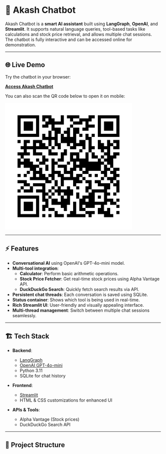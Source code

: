 # 🤖 Akash Chatbot

Akash Chatbot is a **smart AI assistant** built using **LangGraph**, **OpenAI**, and **Streamlit**. It supports natural language queries, tool-based tasks like calculations and stock price retrieval, and allows multiple chat sessions. The chatbot is fully interactive and can be accessed online for demonstration.

---

## 🌐 Live Demo

Try the chatbot in your browser:

[**Access Akash Chatbot**](https://akash-chatbot-fvalyflxnqmkpc3pq3qbbh.streamlit.app/)

You can also scan the QR code below to open it on mobile:

![QR Code](https://raw.githubusercontent.com/Akashreddy-design/AKASH-chatbot/294a874bda0d7c250e16e75d45b7c5e07000236a/akash_chatbot_qr.png)

---

## ⚡ Features

- **Conversational AI** using OpenAI's GPT-4o-mini model.
- **Multi-tool integration**:
  - **Calculator**: Perform basic arithmetic operations.
  - **Stock Price Fetcher**: Get real-time stock prices using Alpha Vantage API.
  - **DuckDuckGo Search**: Quickly fetch search results via API.
- **Persistent chat threads**: Each conversation is saved using SQLite.
- **Status container**: Shows which tool is being used in real-time.
- **Rich Streamlit UI**: User-friendly and visually appealing interface.
- **Multi-thread management**: Switch between multiple chat sessions seamlessly.

---

## 🏗️ Tech Stack

- **Backend**:
  - [LangGraph](https://github.com/langgraph/langgraph)
  - [OpenAI GPT-4o-mini](https://platform.openai.com/)
  - Python 3.11
  - SQLite for chat history

- **Frontend**:
  - [Streamlit](https://streamlit.io/)
  - HTML & CSS customizations for enhanced UI

- **APIs & Tools**:
  - Alpha Vantage (Stock prices)
  - DuckDuckGo Search API

---

## 📁 Project Structure


